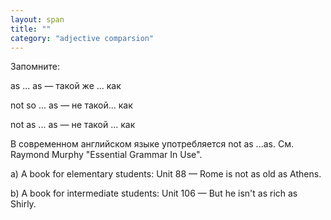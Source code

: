```yaml
---
layout: span
title: ""
category: "adjective comparsion"
---
```

<span class="rules"><p>Запомните:</p>
as ... as — такой же ... как <p>
not so ... as — не такой... как</p>
<p>
not as ... as — не такой ... как </p>
<p>
 В современном английском языке употребляется not as ...as. См. Raymond Murphy "Essential Grammar In Use".</p>
<p>
a) A book for elementary students: Unit 88 — Rome is not as old as Athens.</p>
<p>
b) A book for intermediate students: Unit 106 — But he isn't as rich as Shirly.</p></span>